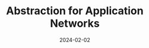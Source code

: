 ---
title: "Abstraction for Application Networks"
abbr: "Preprint"
periodical: "This is a paper under review. Draft is available upon request. (Website under construction)"
date: 2024-02-02

# authors:
# - Xiangfeng Zhu
# - Banruo Liu
# - Yuyao Wang

url_code: https://github.com/appnet-org
url_website: https://appnet.wiki

publication_types: ["3"]
---